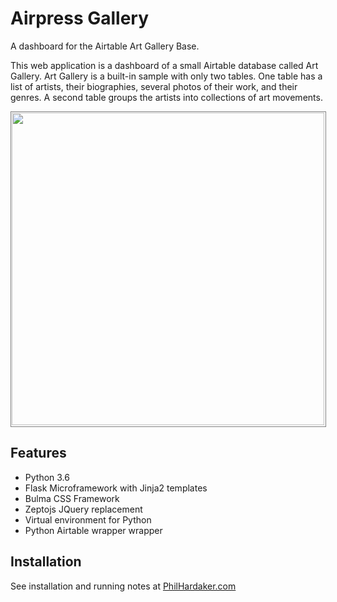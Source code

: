 
# Airpress Gallery

A dashboard for the Airtable Art Gallery Base.

This web application is a dashboard of a small Airtable database called Art Gallery.
Art Gallery is a built-in sample with only two tables. 
One table has a list of artists, their biographies, several photos of their 
work, and their genres. A second table groups the artists into collections of art movements.

<img src="assets/img/artist_screenshot.jpg" width="500"
style="border: 1px solid grey; padding: 1px 2px 2px 1px;">

## Features

* Python 3.6
* Flask Microframework with Jinja2 templates
* Bulma CSS Framework
* Zeptojs JQuery replacement
* Virtual environment for Python
* Python Airtable wrapper wrapper

## Installation

See installation and running notes at 
[PhilHardaker.com](https://www.philhardaker.com/projects/airpress_gallery/)

